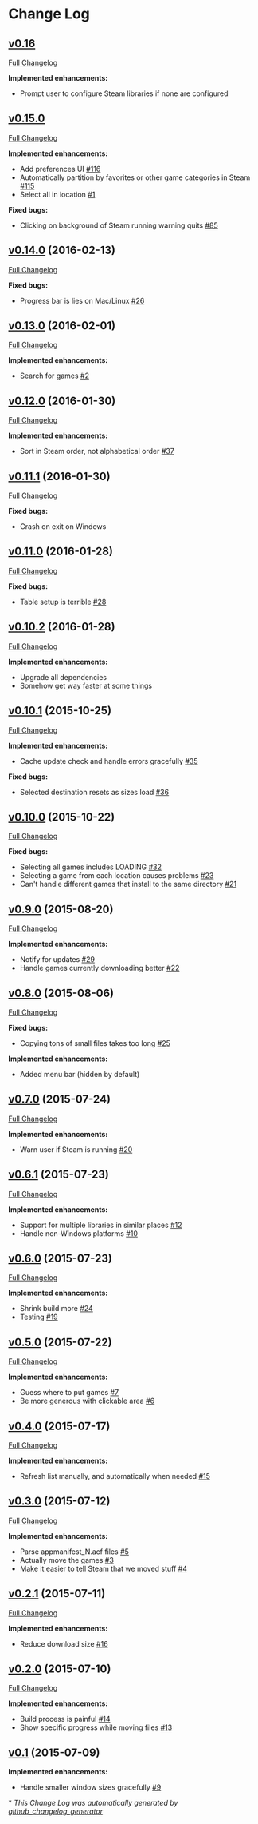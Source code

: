 # Change Log

## [v0.16](https://github.com/mathphreak/ReliefValve/tree/v0.16.0)
[Full Changelog](https://github.com/mathphreak/ReliefValve/compare/v0.15.0...v0.16.0)

**Implemented enhancements:**

- Prompt user to configure Steam libraries if none are configured

## [v0.15.0](https://github.com/mathphreak/ReliefValve/tree/v0.15.0)
[Full Changelog](https://github.com/mathphreak/ReliefValve/compare/v0.14.0...v0.15.0)

**Implemented enhancements:**

- Add preferences UI [\#116](https://github.com/mathphreak/ReliefValve/issues/116)
- Automatically partition by favorites or other game categories in Steam [\#115](https://github.com/mathphreak/ReliefValve/issues/115)
- Select all in location [\#1](https://github.com/mathphreak/ReliefValve/issues/1)

**Fixed bugs:**

- Clicking on background of Steam running warning quits [\#85](https://github.com/mathphreak/ReliefValve/issues/85)

## [v0.14.0](https://github.com/mathphreak/ReliefValve/tree/v0.14.0) (2016-02-13)
[Full Changelog](https://github.com/mathphreak/ReliefValve/compare/v0.13.0...v0.14.0)

**Fixed bugs:**

- Progress bar is lies on Mac/Linux [\#26](https://github.com/mathphreak/ReliefValve/issues/26)

## [v0.13.0](https://github.com/mathphreak/ReliefValve/tree/v0.13.0) (2016-02-01)
[Full Changelog](https://github.com/mathphreak/ReliefValve/compare/v0.12.0...v0.13.0)

**Implemented enhancements:**

- Search for games [\#2](https://github.com/mathphreak/ReliefValve/issues/2)

## [v0.12.0](https://github.com/mathphreak/ReliefValve/tree/v0.12.0) (2016-01-30)
[Full Changelog](https://github.com/mathphreak/ReliefValve/compare/v0.11.1...v0.12.0)

**Implemented enhancements:**

- Sort in Steam order, not alphabetical order [\#37](https://github.com/mathphreak/ReliefValve/issues/37)

## [v0.11.1](https://github.com/mathphreak/ReliefValve/tree/v0.11.1) (2016-01-30)
[Full Changelog](https://github.com/mathphreak/ReliefValve/compare/v0.11.0...v0.11.1)

**Fixed bugs:**

- Crash on exit on Windows

## [v0.11.0](https://github.com/mathphreak/ReliefValve/tree/v0.11.0) (2016-01-28)
[Full Changelog](https://github.com/mathphreak/ReliefValve/compare/v0.10.2...v0.11.0)

**Fixed bugs:**

- Table setup is terrible [\#28](https://github.com/mathphreak/ReliefValve/issues/28)

## [v0.10.2](https://github.com/mathphreak/ReliefValve/tree/v0.10.2) (2016-01-28)
[Full Changelog](https://github.com/mathphreak/ReliefValve/compare/v0.10.1...v0.10.2)

**Implemented enhancements:**

- Upgrade all dependencies
- Somehow get way faster at some things

## [v0.10.1](https://github.com/mathphreak/ReliefValve/tree/v0.10.1) (2015-10-25)
[Full Changelog](https://github.com/mathphreak/ReliefValve/compare/v0.10.0...v0.10.1)

**Implemented enhancements:**

- Cache update check and handle errors gracefully [\#35](https://github.com/mathphreak/ReliefValve/issues/35)

**Fixed bugs:**

- Selected destination resets as sizes load [\#36](https://github.com/mathphreak/ReliefValve/issues/36)

## [v0.10.0](https://github.com/mathphreak/ReliefValve/tree/v0.10.0) (2015-10-22)
[Full Changelog](https://github.com/mathphreak/ReliefValve/compare/v0.9.0...v0.10.0)

**Fixed bugs:**

- Selecting all games includes LOADING [\#32](https://github.com/mathphreak/ReliefValve/issues/32)
- Selecting a game from each location causes problems [\#23](https://github.com/mathphreak/ReliefValve/issues/23)
- Can't handle different games that install to the same directory [\#21](https://github.com/mathphreak/ReliefValve/issues/21)

## [v0.9.0](https://github.com/mathphreak/ReliefValve/tree/v0.9.0) (2015-08-20)
[Full Changelog](https://github.com/mathphreak/ReliefValve/compare/v0.8.0...v0.9.0)

**Implemented enhancements:**

- Notify for updates [\#29](https://github.com/mathphreak/ReliefValve/issues/29)
- Handle games currently downloading better [\#22](https://github.com/mathphreak/ReliefValve/issues/22)

## [v0.8.0](https://github.com/mathphreak/ReliefValve/tree/v0.8.0) (2015-08-06)
[Full Changelog](https://github.com/mathphreak/ReliefValve/compare/v0.7.0...v0.8.0)

**Fixed bugs:**

- Copying tons of small files takes too long [\#25](https://github.com/mathphreak/ReliefValve/issues/25)

**Implemented enhancements:**

- Added menu bar (hidden by default)

## [v0.7.0](https://github.com/mathphreak/ReliefValve/tree/v0.7.0) (2015-07-24)
[Full Changelog](https://github.com/mathphreak/ReliefValve/compare/v0.6.1...v0.7.0)

**Implemented enhancements:**

- Warn user if Steam is running [\#20](https://github.com/mathphreak/ReliefValve/issues/20)

## [v0.6.1](https://github.com/mathphreak/ReliefValve/tree/v0.6.1) (2015-07-23)
[Full Changelog](https://github.com/mathphreak/ReliefValve/compare/v0.6.0...v0.6.1)

**Implemented enhancements:**

- Support for multiple libraries in similar places [\#12](https://github.com/mathphreak/ReliefValve/issues/12)
- Handle non-Windows platforms [\#10](https://github.com/mathphreak/ReliefValve/issues/10)

## [v0.6.0](https://github.com/mathphreak/ReliefValve/tree/v0.6.0) (2015-07-23)
[Full Changelog](https://github.com/mathphreak/ReliefValve/compare/v0.5.0...v0.6.0)

**Implemented enhancements:**

- Shrink build more [\#24](https://github.com/mathphreak/ReliefValve/issues/24)
- Testing [\#19](https://github.com/mathphreak/ReliefValve/issues/19)

## [v0.5.0](https://github.com/mathphreak/ReliefValve/tree/v0.5.0) (2015-07-22)
[Full Changelog](https://github.com/mathphreak/ReliefValve/compare/v0.4.0...v0.5.0)

**Implemented enhancements:**

- Guess where to put games [\#7](https://github.com/mathphreak/ReliefValve/issues/7)
- Be more generous with clickable area [\#6](https://github.com/mathphreak/ReliefValve/issues/6)

## [v0.4.0](https://github.com/mathphreak/ReliefValve/tree/v0.4.0) (2015-07-17)
[Full Changelog](https://github.com/mathphreak/ReliefValve/compare/v0.3.0...v0.4.0)

**Implemented enhancements:**

- Refresh list manually, and automatically when needed [\#15](https://github.com/mathphreak/ReliefValve/issues/15)

## [v0.3.0](https://github.com/mathphreak/ReliefValve/tree/v0.3.0) (2015-07-12)
[Full Changelog](https://github.com/mathphreak/ReliefValve/compare/v0.2.1...v0.3.0)

**Implemented enhancements:**

- Parse appmanifest\_N.acf files [\#5](https://github.com/mathphreak/ReliefValve/issues/5)
- Actually move the games [\#3](https://github.com/mathphreak/ReliefValve/issues/3)
- Make it easier to tell Steam that we moved stuff [\#4](https://github.com/mathphreak/ReliefValve/issues/4)

## [v0.2.1](https://github.com/mathphreak/ReliefValve/tree/v0.2.1) (2015-07-11)
[Full Changelog](https://github.com/mathphreak/ReliefValve/compare/v0.2.0...v0.2.1)

**Implemented enhancements:**

- Reduce download size [\#16](https://github.com/mathphreak/ReliefValve/issues/16)

## [v0.2.0](https://github.com/mathphreak/ReliefValve/tree/v0.2.0) (2015-07-10)
[Full Changelog](https://github.com/mathphreak/ReliefValve/compare/v0.1...v0.2.0)

**Implemented enhancements:**

- Build process is painful [\#14](https://github.com/mathphreak/ReliefValve/issues/14)
- Show specific progress while moving files [\#13](https://github.com/mathphreak/ReliefValve/issues/13)

## [v0.1](https://github.com/mathphreak/ReliefValve/tree/v0.1) (2015-07-09)
**Implemented enhancements:**

- Handle smaller window sizes gracefully [\#9](https://github.com/mathphreak/ReliefValve/issues/9)



\* *This Change Log was automatically generated by [github_changelog_generator](https://github.com/skywinder/Github-Changelog-Generator)*
